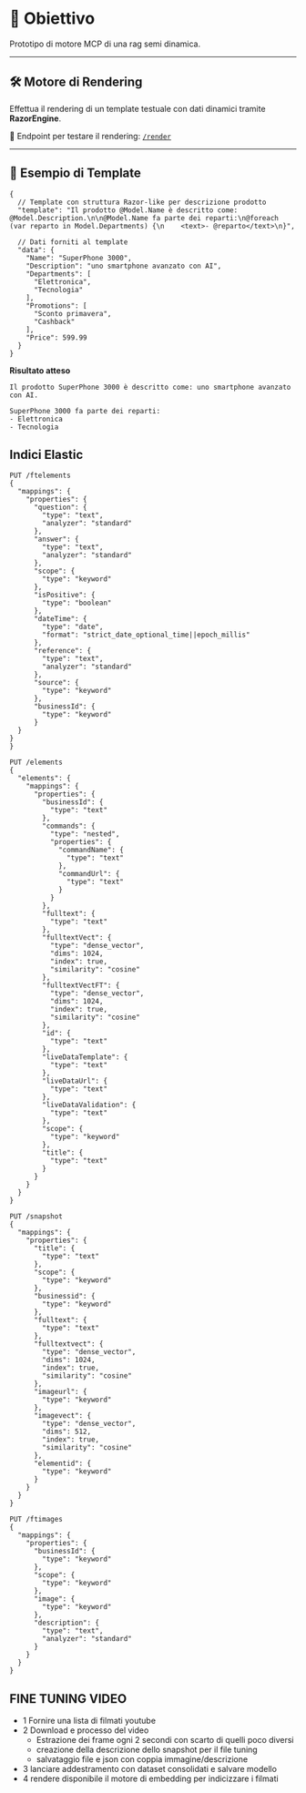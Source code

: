 # 🥅 Obiettivo

Prototipo di motore MCP di una rag semi dinamica.

---

## 🛠️ Motore di Rendering

Effettua il rendering di un template testuale con dati dinamici tramite **RazorEngine**.

🔗 Endpoint per testare il rendering: [`/render`](https://localhost:7088/render)

---

## 📝 Esempio di Template

```jsonc
{
  // Template con struttura Razor-like per descrizione prodotto
  "template": "Il prodotto @Model.Name è descritto come: @Model.Description.\n\n@Model.Name fa parte dei reparti:\n@foreach (var reparto in Model.Departments) {\n    <text>- @reparto</text>\n}",

  // Dati forniti al template
  "data": {
    "Name": "SuperPhone 3000",
    "Description": "uno smartphone avanzato con AI",
    "Departments": [
      "Elettronica",
      "Tecnologia"
    ],
    "Promotions": [
      "Sconto primavera",
      "Cashback"
    ],
    "Price": 599.99
  }
}
```

**Risultato atteso**
```
Il prodotto SuperPhone 3000 è descritto come: uno smartphone avanzato con AI.

SuperPhone 3000 fa parte dei reparti:
- Elettronica
- Tecnologia
``` 

## Indici Elastic
```
PUT /ftelements
{
  "mappings": {
    "properties": {
      "question": {
        "type": "text",
        "analyzer": "standard"
      },
      "answer": {
        "type": "text",
        "analyzer": "standard"
      },
      "scope": {
        "type": "keyword"
      },
      "isPositive": {
        "type": "boolean"
      },
      "dateTime": {
        "type": "date",
        "format": "strict_date_optional_time||epoch_millis"
      },
      "reference": {
        "type": "text",
        "analyzer": "standard"
      },
      "source": {
        "type": "keyword"
      },
      "businessId": {
        "type": "keyword"
      }
  }
}
}
```

```
PUT /elements
{
  "elements": {
    "mappings": {
      "properties": {
        "businessId": {
          "type": "text"
        },
        "commands": {
          "type": "nested",
          "properties": {
            "commandName": {
              "type": "text"
            },
            "commandUrl": {
              "type": "text"
            }
          }
        },
        "fulltext": {
          "type": "text"
        },
        "fulltextVect": {
          "type": "dense_vector",
          "dims": 1024,
          "index": true,
          "similarity": "cosine"
        },
        "fulltextVectFT": {
          "type": "dense_vector",
          "dims": 1024,
          "index": true,
          "similarity": "cosine"
        },
        "id": {
          "type": "text"
        },
        "liveDataTemplate": {
          "type": "text"
        },
        "liveDataUrl": {
          "type": "text"
        },
        "liveDataValidation": {
          "type": "text"
        },
        "scope": {
          "type": "keyword"
        },
        "title": {
          "type": "text"
        }
      }
    }
  }
}
```

```
PUT /snapshot
{
  "mappings": {
    "properties": {
      "title": {
        "type": "text"
      },
      "scope": {
        "type": "keyword"
      },
      "businessid": {
        "type": "keyword"
      },
      "fulltext": {
        "type": "text"
      },
      "fulltextvect": {
        "type": "dense_vector",
        "dims": 1024,
        "index": true,         
        "similarity": "cosine"
      },
      "imageurl": {
        "type": "keyword"
      },
      "imagevect": {
        "type": "dense_vector",
        "dims": 512,         
        "index": true,
        "similarity": "cosine"
      },
      "elementid": {
        "type": "keyword"
      }
    }
  }
}

```

```
PUT /ftimages
{
  "mappings": {
    "properties": {
      "businessId": {
        "type": "keyword"
      },
      "scope": {
        "type": "keyword"
      },
      "image": {
        "type": "keyword"
      },
      "description": {
        "type": "text",
        "analyzer": "standard"
      }
    }
  }
}
```



## FINE TUNING VIDEO
 - 1 Fornire una lista di filmati youtube
 - 2 Download e processo del video
   - Estrazione dei frame ogni 2 secondi con scarto di quelli poco diversi
   - creazione della descrizione dello snapshot per il file tuning
   - salvataggio file e json con coppia immagine/descrizione
 - 3 lanciare addestramento con dataset consolidati e salvare modello
 - 4 rendere disponibile il motore di embedding per indicizzare i filmati